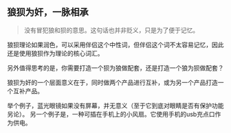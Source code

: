 ## 狼狈为奸，一脉相承

> 没有冒犯狼和狈的意思。这句话也并非贬义，只是为了便于记忆。

狼狈理论如果润色，可以采用伴侣这个中性词，但伴侣这个词不太容易记忆，因此还是使用狼狈作为理论的核心词汇。

另外值得思考的是，你需要打造一个狈为狼做配套，还是打造一个狼为狈做配套？

狼狈为奸的一个层面意义在于，同时做两个产品进行互补，或为另一个产品打造一个互补产品。

举个例子，蓝光眼镜如果没有屏幕，并无意义（至于它到底对眼睛是否有保护功能另论）。
另一个例子是，一种可插在手机上的小风扇。它使用手机的usb充点口作为供电。

